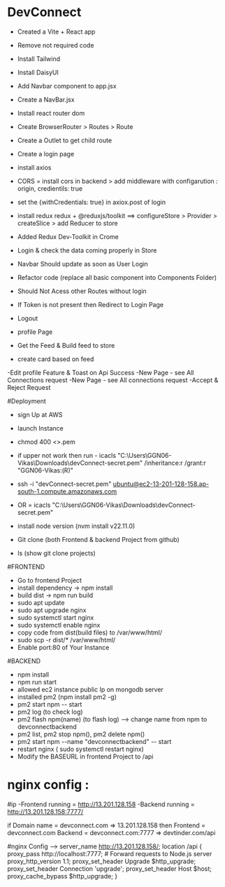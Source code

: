 # DevConnect

- Created a Vite + React app
- Remove not required code
- Install Tailwind 
- Install DaisyUI
- Add Navbar component to app.jsx
- Create a NavBar.jsx 
- Install react router dom
- Create BrowserRouter > Routes > Route
- Create a Outlet to get child route

- Create a login page
- install axios
- CORS = install cors in backend > add middleware with configarution : origin, credientils: true
- set the {withCredentials: true} in axiox.post of login
- install redux redux + @reduxjs/toolkit ==> configureStore > Provider > createSlice > add Reducer to store
- Added Redux Dev-Toolkit in Crome
- Login & check the data coming properly in Store
- Navbar Should update as soon as User Login
- Refactor code (replace all basic component into Components Folder)
- Should Not Acess other Routes without login
- If Token is not present then Redirect to Login Page
- Logout
- profile Page
- Get the Feed & Build feed to store
- create card based on feed

-Edit profile Feature & Toast on Api Success
-New Page - see All Connections request
-New Page - see All connections request
-Accept & Reject Request 


#Deployment
- sign Up at AWS
- launch Instance
- chmod 400 <>.pem
- if upper not work then run - icacls "C:\Users\GGN06-Vikas\Downloads\devConnect-secret.pem" /inheritance:r /grant:r "GGN06-Vikas:(R)"

- ssh -i "devConnect-secret.pem" ubuntu@ec2-13-201-128-158.ap-south-1.compute.amazonaws.com
- OR = icacls "C:\Users\GGN06-Vikas\Downloads\devConnect-secret.pem"

- install node version (nvm install v22.11.0)
- Git clone (both Frontend & backend Project from github)
- ls (show git clone projects)

#FRONTEND
- Go to frontend Project
- install dependency -> npm install
- build dist -> npm run build
- sudo apt update
- sudo apt upgrade nginx
- sudo systemctl start nginx
- sudo systemctl enable nginx
- copy code from dist(build files) to /var/www/html/
- sudo scp -r dist/* /var/www/html/
- Enable port:80 of Your Instance

#BACKEND
- npm install
- npm run start
- allowed ec2 instance public Ip on mongodb server
- installed pm2 (npm install pm2 -g)
- pm2 start npm -- start
- pm2 log (to check log)
- pm2 flash npm(name) (to flash log)
--> change name from npm to devconnectbackend
- pm2 list, pm2 stop npm(<name>), pm2 delete npm(<name>)
- pm2 start npm --name "devconnectbackend" -- start
- restart nginx ( sudo systemctl restart nginx)
- Modify the BASEURL in frontend Project to /api

# nginx config :

#ip
-Frontend running = http://13.201.128.158
-Backend running = http://13.201.128.158:7777/

if Domain name = devconnect.com => 13.201.128.158
then 
Frontend = devconnect.com
Backend = devconnect.com:7777 => devtinder.com/api

#nginx Config -->
     server_name http://13.201.128.158/;
   location /api {
        proxy_pass http://localhost:7777;  # Forward requests to Node.js server
        proxy_http_version 1.1;
        proxy_set_header Upgrade $http_upgrade;
        proxy_set_header Connection 'upgrade';
        proxy_set_header Host $host;
        proxy_cache_bypass $http_upgrade;
    }
    